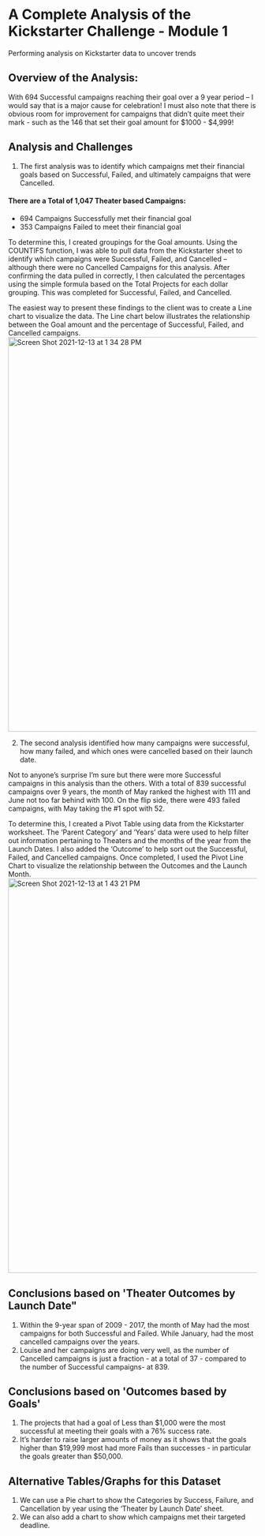 # A Complete Analysis of the Kickstarter Challenge - Module 1
Performing analysis on Kickstarter data to uncover trends
## Overview of the Analysis:
With 694 Successful campaigns reaching their goal over a 9 year period – I would say that is a major cause for celebration! I must also note that there is obvious room for improvement for campaigns that didn’t quite meet their mark - such as the 146 that set their goal amount for $1000 - $4,999!
## Analysis and Challenges
1. The first analysis was to identify which campaigns met their financial goals based on Successful, Failed, and ultimately campaigns that were Cancelled. 
#### There are a Total of 1,047 Theater based Campaigns:
- 694 Campaigns Successfully met their financial goal
- 353 Campaigns Failed to meet their financial goal

To determine this, I created groupings for the Goal amounts. Using the COUNTIFS function, I was able to pull data from the Kickstarter sheet to identify which campaigns were Successful, Failed, and Cancelled – although there were no Cancelled Campaigns for this analysis. After confirming the data pulled in correctly, I then calculated the percentages using the simple formula based on the Total Projects for each dollar grouping. This was completed for Successful, Failed, and Cancelled. 
	
The easiest way to present these findings to the client was to create a Line chart to visualize the data. The Line chart below illustrates the relationship between the Goal amount and the percentage of Successful, Failed, and Cancelled campaigns. 
<img width="800" alt="Screen Shot 2021-12-13 at 1 34 28 PM" src="https://user-images.githubusercontent.com/95304025/145868961-75d31549-9073-4eee-adad-638cbec722cb.png">

2. The second analysis identified how many campaigns were successful, how many failed, and which ones were cancelled based on their launch date. 

Not to anyone’s surprise I’m sure but there were more Successful campaigns in this analysis than the others. With a total of 839 successful campaigns over 9 years, the month of May ranked the highest with 111 and June not too far behind with 100. On the flip side, there were 493 failed campaigns, with May taking the #1 spot with 52.

To determine this, I created a Pivot Table using data from the Kickstarter worksheet. The ‘Parent Category’ and ‘Years’ data were used to help filter out information pertaining to Theaters and the months of the year from the Launch Dates. I also added the ‘Outcome’ to help sort out the Successful, Failed, and Cancelled campaigns. Once completed, I used the Pivot Line Chart to visualize the relationship between the Outcomes and the Launch Month.
<img width="800" alt="Screen Shot 2021-12-13 at 1 43 21 PM" src="https://user-images.githubusercontent.com/95304025/145869885-061e2f2a-b39f-4645-b558-9d5728d733e0.png">

## Conclusions based on 'Theater Outcomes by Launch Date" 
1.	Within the 9-year span of 2009 - 2017, the month of May had the most campaigns for both Successful and Failed. While January, had the most cancelled campaigns over the years. 
2.	Louise and her campaigns are doing very well, as the number of Cancelled campaigns is just a fraction - at a total of 37 - compared to the number of Successful campaigns- at 839.

## Conclusions based on 'Outcomes based by Goals'
1.	The projects that had a goal of Less than $1,000 were the most successful at meeting their goals with a 76% success rate.
2.	It’s harder to raise larger amounts of money as it shows that the goals higher than $19,999 most had more Fails than successes - in particular the goals greater than $50,000.

## Alternative Tables/Graphs for this Dataset
1.	We can use a Pie chart to show the Categories by Success, Failure, and Cancellation by year using the ‘Theater by Launch Date’ sheet.
2.	We can also add a chart to show which campaigns met their targeted deadline.

